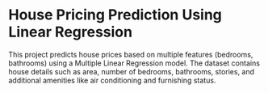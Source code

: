 # House Pricing Prediction Using Linear Regression

This project predicts house prices based on multiple features (bedrooms, bathrooms) using a Multiple Linear Regression model. The dataset contains house details such as area, number of bedrooms, bathrooms, stories, and additional amenities like air conditioning and furnishing status.
